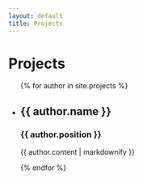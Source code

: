 ```yaml
---
layout: default
title: Projects
---
```

<h1>Projects</h1>

<ul>
  {% for author in site.projects %}
    <li>
      <h2>{{ author.name }}</h2>
      <h3>{{ author.position }}</h3>
      <p>{{ author.content | markdownify }}</p>
    </li>
  {% endfor %}
</ul>
